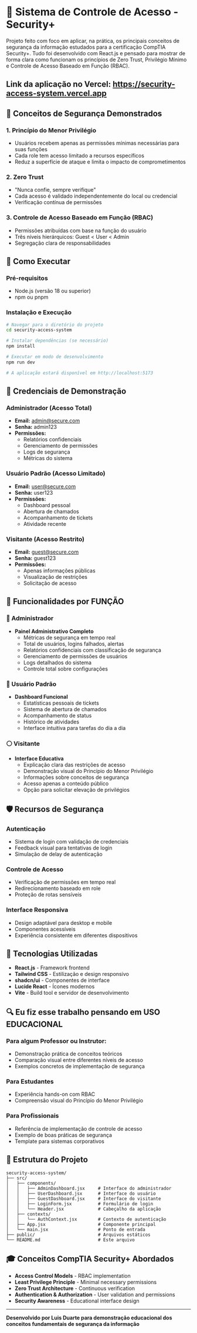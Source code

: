 # 🔐 Sistema de Controle de Acesso - Security+

Projeto feito com foco em aplicar, na prática, os principais conceitos de segurança da informação estudados para a certificação CompTIA Security+. Tudo foi desenvolvido com React.js e pensado para mostrar de forma clara como funcionam os princípios de Zero Trust, Privilégio Mínimo e Controle de Acesso Baseado em Função (RBAC).

## Link da aplicação no Vercel: https://security-access-system.vercel.app

## 🔐 Conceitos de Segurança Demonstrados

### 1. Princípio do Menor Privilégio
- Usuários recebem apenas as permissões mínimas necessárias para suas funções
- Cada role tem acesso limitado a recursos específicos
- Reduz a superfície de ataque e limita o impacto de comprometimentos

### 2. Zero Trust
- "Nunca confie, sempre verifique"
- Cada acesso é validado independentemente do local ou credencial
- Verificação contínua de permissões

### 3. Controle de Acesso Baseado em Função (RBAC)
- Permissões atribuídas com base na função do usuário
- Três níveis hierárquicos: Guest < User < Admin
- Segregação clara de responsabilidades

## 🚀 Como Executar

### Pré-requisitos
- Node.js (versão 18 ou superior)
- npm ou pnpm

### Instalação e Execução
```bash
# Navegar para o diretório do projeto
cd security-access-system

# Instalar dependências (se necessário)
npm install

# Executar em modo de desenvolvimento
npm run dev

# A aplicação estará disponível em http://localhost:5173
```

## 👥 Credenciais de Demonstração

### Administrador (Acesso Total)
- **Email:** admin@secure.com
- **Senha:** admin123
- **Permissões:** 
  - Relatórios confidenciais
  - Gerenciamento de permissões
  - Logs de segurança
  - Métricas do sistema

### Usuário Padrão (Acesso Limitado)
- **Email:** user@secure.com
- **Senha:** user123
- **Permissões:**
  - Dashboard pessoal
  - Abertura de chamados
  - Acompanhamento de tickets
  - Atividade recente

### Visitante (Acesso Restrito)
- **Email:** guest@secure.com
- **Senha:** guest123
- **Permissões:**
  - Apenas informações públicas
  - Visualização de restrições
  - Solicitação de acesso

## 🎯 Funcionalidades por FUNÇÃO

### 🔴 Administrador
- **Painel Administrativo Completo**
  - Métricas de segurança em tempo real
  - Total de usuários, logins falhados, alertas
  - Relatórios confidenciais com classificação de segurança
  - Gerenciamento de permissões de usuários
  - Logs detalhados do sistema
  - Controle total sobre configurações

### 🔵 Usuário Padrão
- **Dashboard Funcional**
  - Estatísticas pessoais de tickets
  - Sistema de abertura de chamados
  - Acompanhamento de status
  - Histórico de atividades
  - Interface intuitiva para tarefas do dia a dia

### ⚪ Visitante
- **Interface Educativa**
  - Explicação clara das restrições de acesso
  - Demonstração visual do Princípio do Menor Privilégio
  - Informações sobre conceitos de segurança
  - Acesso apenas a conteúdo público
  - Opção para solicitar elevação de privilégios

## 🛡️ Recursos de Segurança

### Autenticação
- Sistema de login com validação de credenciais
- Feedback visual para tentativas de login
- Simulação de delay de autenticação

### Controle de Acesso
- Verificação de permissões em tempo real
- Redirecionamento baseado em role
- Proteção de rotas sensíveis

### Interface Responsiva
- Design adaptável para desktop e mobile
- Componentes acessíveis
- Experiência consistente em diferentes dispositivos

## 🎨 Tecnologias Utilizadas

- **React.js** - Framework frontend
- **Tailwind CSS** - Estilização e design responsivo
- **shadcn/ui** - Componentes de interface
- **Lucide React** - Ícones modernos
- **Vite** - Build tool e servidor de desenvolvimento


## 🔍 Eu fiz esse trabalho pensando em USO EDUCACIONAL

### Para algum Professor ou Instrutor:
- Demonstração prática de conceitos teóricos
- Comparação visual entre diferentes níveis de acesso
- Exemplos concretos de implementação de segurança

### Para Estudantes
- Experiência hands-on com RBAC
- Compreensão visual do Princípio do Menor Privilégio

### Para Profissionais
- Referência de implementação de controle de acesso
- Exemplo de boas práticas de segurança
- Template para sistemas corporativos

## 📝 Estrutura do Projeto

```
security-access-system/
├── src/
│   ├── components/
│   │   ├── AdminDashboard.jsx     # Interface do administrador
│   │   ├── UserDashboard.jsx      # Interface do usuário
│   │   ├── GuestDashboard.jsx     # Interface do visitante
│   │   ├── LoginForm.jsx          # Formulário de login
│   │   └── Header.jsx             # Cabeçalho da aplicação
│   ├── contexts/
│   │   └── AuthContext.jsx        # Contexto de autenticação
│   ├── App.jsx                    # Componente principal
│   └── main.jsx                   # Ponto de entrada
├── public/                        # Arquivos estáticos
└── README.md                      # Este arquivo
```

## 🎓 Conceitos CompTIA Security+ Abordados

- **Access Control Models** - RBAC implementation
- **Least Privilege Principle** - Minimal necessary permissions
- **Zero Trust Architecture** - Continuous verification
- **Authentication & Authorization** - User validation and permissions
- **Security Awareness** - Educational interface design

---

**Desenvolvido por Luis Duarte para demonstração educacional dos conceitos fundamentais de segurança da informação**

